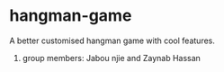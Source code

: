 # hangman-game
A better customised hangman game with cool features. 
1. group members: Jabou njie and Zaynab Hassan
